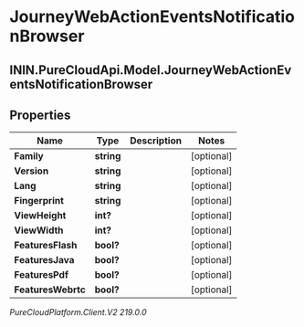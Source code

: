# JourneyWebActionEventsNotificationBrowser

## ININ.PureCloudApi.Model.JourneyWebActionEventsNotificationBrowser

## Properties

|Name | Type | Description | Notes|
|------------ | ------------- | ------------- | -------------|
| **Family** | **string** |  | [optional] |
| **Version** | **string** |  | [optional] |
| **Lang** | **string** |  | [optional] |
| **Fingerprint** | **string** |  | [optional] |
| **ViewHeight** | **int?** |  | [optional] |
| **ViewWidth** | **int?** |  | [optional] |
| **FeaturesFlash** | **bool?** |  | [optional] |
| **FeaturesJava** | **bool?** |  | [optional] |
| **FeaturesPdf** | **bool?** |  | [optional] |
| **FeaturesWebrtc** | **bool?** |  | [optional] |



_PureCloudPlatform.Client.V2 219.0.0_
